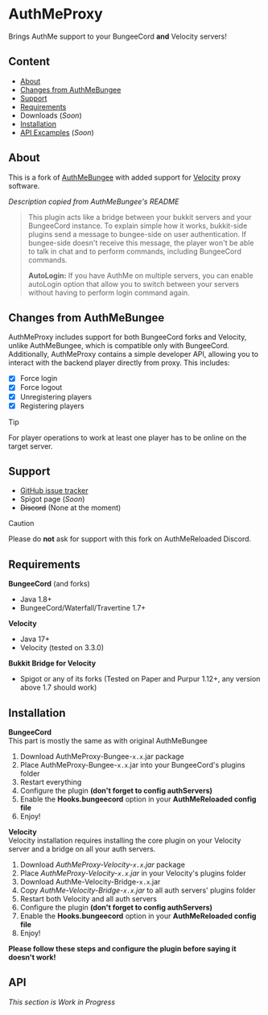 # AuthMeProxy

Brings AuthMe support to your BungeeCord **and** Velocity servers!

## Content

* [About](#about)
* [Changes from AuthMeBungee](#changes-from-authmebungee)
* [Support](#support)
* [Requirements](#requirements)
* Downloads (*Soon*)
* [Installation](#installation)
* [API Excamples](#api) (*Soon*)

## About

This is a fork of [AuthMeBungee](https://github.com/AuthMe/AuthMeBungee) with added support
for [Velocity](https://papermc.io/software/velocity) proxy software.

*Description copied from AuthMeBungee's README*
> This plugin acts like a bridge between your bukkit servers and your BungeeCord instance. To explain simple how it
> works, bukkit-side plugins send a message to bungee-side on user authentication. If bungee-side doesn't receive this
> message, the player won't be able to talk in chat and to perform commands, including BungeeCord commands.
>
> **AutoLogin:** If you have AuthMe on multiple servers, you can enable autoLogin option that allow you to switch
> between your servers without having to perform login command again.

## Changes from AuthMeBungee

AuthMeProxy includes support for both BungeeCord forks and Velocity,  
unlike AuthMeBungee, which is compatible only with BungeeCord.  
Additionally, AuthMeProxy contains a simple developer API, allowing you to interact with the backend player directly
from proxy.
This includes:

- [x] Force login
- [x] Force logout
- [x] Unregistering players
- [x] Registering players

> [!TIP]
> For player operations to work at least one player has to be online on the target server.

## Support

- [GitHub issue tracker](https://github.com/Defective4/AuthMeProxy/issues)
- Spigot page (*Soon*)
- ~~Discord~~ (None at the moment)

> [!CAUTION]
> Please do **not** ask for support with this fork on AuthMeReloaded Discord.

## Requirements

**BungeeCord** (and forks)

- Java 1.8+
- BungeeCord/Waterfall/Travertine 1.7+

**Velocity**

- Java 17+
- Velocity (tested on 3.3.0)

**Bukkit Bridge for Velocity**

- Spigot or any of its forks (Tested on Paper and Purpur 1.12+, any version above 1.7 should work)

## Installation

**BungeeCord**  
This part is mostly the same as with original AuthMeBungee

1. Download AuthMeProxy-Bungee-`x.x`.jar package
2. Place AuthMeProxy-Bungee-`x.x`.jar into your BungeeCord's plugins folder
3. Restart everything
4. Configure the plugin **(don't forget to config authServers)**
5. Enable the **Hooks.bungeecord** option in your **AuthMeReloaded config file**
6. Enjoy!

**Velocity**  
Velocity installation requires installing the core plugin on your Velocity server and a bridge on all your auth servers.

1. Download *AuthMeProxy-Velocity-`x.x`.jar* package
2. Place *AuthMeProxy-Velocity-`x.x`.jar* in your Velocity's plugins folder
3. Download AuthMe-Velocity-Bridge-`x.x`.jar
4. Copy *AuthMe-Velocity-Bridge-`x.x`.jar* to all auth servers' plugins folder
5. Restart both Velocity and all auth servers
6. Configure the plugin **(don't forget to config authServers)**
7. Enable the **Hooks.bungeecord** option in your **AuthMeReloaded config file**
8. Enjoy!

**Please follow these steps and configure the plugin before saying it doesn't work!**

## API

*This section is Work in Progress*

